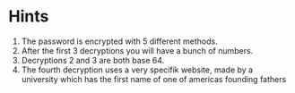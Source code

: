 # Hints
1. The password is encrypted with 5 different methods.
2. After the first 3 decryptions you will have a bunch of numbers.
3. Decryptions 2 and 3 are both base 64.
4. The fourth decryption uses a very specifik website, made by a university which has the first name of one of americas founding fathers
